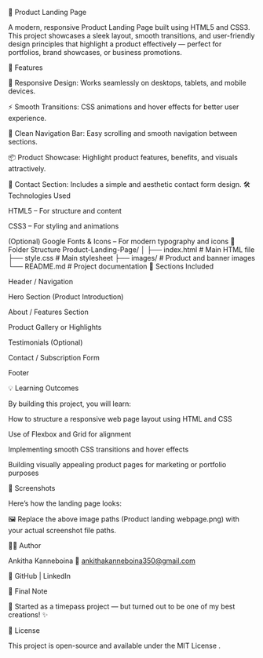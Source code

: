 🌟 Product Landing Page

A modern, responsive Product Landing Page built using HTML5 and CSS3. This project showcases a sleek layout, smooth transitions, and user-friendly design principles that highlight a product effectively — perfect for portfolios, brand showcases, or business promotions.

🚀 Features

🎨 Responsive Design: Works seamlessly on desktops, tablets, and mobile devices.

⚡ Smooth Transitions: CSS animations and hover effects for better user experience.

🧭 Clean Navigation Bar: Easy scrolling and smooth navigation between sections.

📦 Product Showcase: Highlight product features, benefits, and visuals attractively.

📨 Contact Section: Includes a simple and aesthetic contact form design.
🛠️ Technologies Used

HTML5 – For structure and content

CSS3 – For styling and animations

(Optional) Google Fonts & Icons – For modern typography and icons
📁 Folder Structure
Product-Landing-Page/
│
├── index.html          # Main HTML file
├── style.css           # Main stylesheet
├── images/             # Product and banner images
└── README.md           # Project documentation
🧩 Sections Included

Header / Navigation

Hero Section (Product Introduction)

About / Features Section

Product Gallery or Highlights

Testimonials (Optional)

Contact / Subscription Form

Footer

💡 Learning Outcomes

By building this project, you will learn:

How to structure a responsive web page layout using HTML and CSS

Use of Flexbox and Grid for alignment

Implementing smooth CSS transitions and hover effects

Building visually appealing product pages for marketing or portfolio purposes

📸 Screenshots

Here’s how the landing page looks:

🖼️ Replace the above image paths (Product landing webpage.png) with your actual screenshot file paths.

🧑‍💻 Author

Ankitha Kanneboina
📧 ankithakanneboina350@gmail.com

🔗 GitHub
 | LinkedIn

📝 Final Note

🌈 Started as a timepass project — but turned out to be one of my best creations! ✨

📜 License

This project is open-source and available under the MIT License
.
